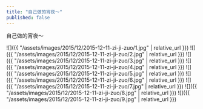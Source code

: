 ```yaml
---
title: "自己做的宵夜～"
published: false
---
```

自己做的宵夜～



![]({{ "/assets/images/2015/12/2015-12-11-zi-ji-zuo/1.jpg" | relative_url }})
![]({{ "/assets/images/2015/12/2015-12-11-zi-ji-zuo/2.jpg" | relative_url }})
![]({{ "/assets/images/2015/12/2015-12-11-zi-ji-zuo/3.jpg" | relative_url }})
![]({{ "/assets/images/2015/12/2015-12-11-zi-ji-zuo/4.jpg" | relative_url }})
![]({{ "/assets/images/2015/12/2015-12-11-zi-ji-zuo/5.jpg" | relative_url }})
![]({{ "/assets/images/2015/12/2015-12-11-zi-ji-zuo/6.jpg" | relative_url }})
![]({{ "/assets/images/2015/12/2015-12-11-zi-ji-zuo/7.jpg" | relative_url }})
![]({{ "/assets/images/2015/12/2015-12-11-zi-ji-zuo/8.jpg" | relative_url }})
![]({{ "/assets/images/2015/12/2015-12-11-zi-ji-zuo/9.jpg" | relative_url }})
